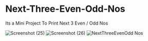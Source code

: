# Next-Three-Even-Odd-Nos
Its a Mini Project To Print Next 3 Even / Odd Nos 

![Screenshot (25)](https://github.com/user-attachments/assets/ecfe5676-28de-467a-9966-9cc2a5c35769)
![Screenshot (26)](https://github.com/user-attachments/assets/f86aca68-f87b-4c31-a18a-9813607e0ee6)
![NextThreeEvenOdd Nos](https://github.com/user-attachments/assets/e6615bab-0ccb-4933-bbb0-295df9681055)
